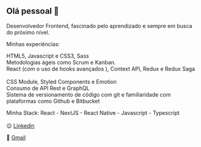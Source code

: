 ## Olá pessoal 👋

Desenvolvedor Frontend, fascinado pelo aprendizado e sempre em busca do próximo nível. 

Minhas experiências:

HTML5, Javascript e CSS3, Sass
<br/>Metodologias ágeis como Scrum e Kanban. 
<br/>React (com o uso de hooks avançados ), Context API, Redux e Redux Saga  
<br/>CSS Module, Styled Components e Emotion
<br/>Consumo de API Rest e GraphQL
<br/>Sistema de versionamento de código com git e familiaridade com plataformas como Github e Bitbucket 

Minha Stack: React - NextJS - React Native - Javascript - Typescript
</br></br>😉 [Linkedin](https://www.linkedin.com/in/thyago-ribeiro-879113206/) 
 
📧 [Gmail](thyagoribeiro608@gmail.com)
